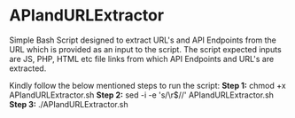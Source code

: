 # APIandURLExtractor
Simple Bash Script designed to extract URL's and API Endpoints from the URL which is provided as an input to the script. The script expected inputs are JS, PHP, HTML etc file links from which API Endpoints and URL's are extracted.

Kindly follow the below mentioned steps to run the script:
**Step 1:** chmod +x APIandURLExtractor.sh
**Step 2:** sed -i -e 's/\r$//' APIandURLExtractor.sh
**Step 3:** ./APIandURLExtractor.sh
